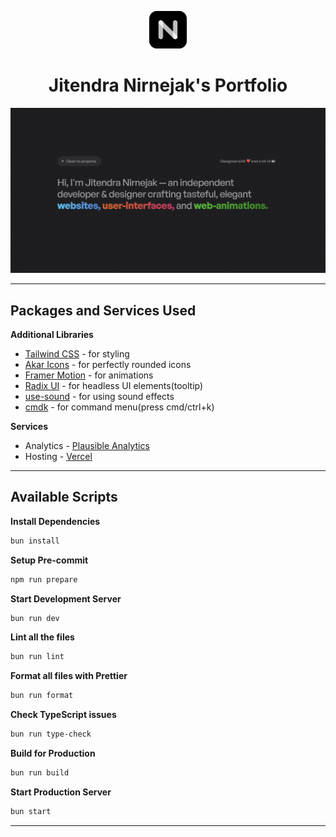 <p align="center">
  <a href="https://nirnejak.com">
    <img alt="Nirnejak" src="https://raw.githubusercontent.com/nirnejak/nirnejak-website/master/public/icons/icon-512x512.png" width="60" />
  </a>
</p>

<h1 align="center">
  Jitendra Nirnejak's Portfolio
</h1>

!["Jitendra Nirnejak Website Snapshot"](https://raw.githubusercontent.com/nirnejak/nirnejak-website/master/public/cover.png)

---

## Packages and Services Used

**Additional Libraries**

- [Tailwind CSS](https://tailwindcss.com/) - for styling
- [Akar Icons](https://akaricons.com/) - for perfectly rounded icons
- [Framer Motion](https://www.framer.com/motion/) - for animations
- [Radix UI](https://www.radix-ui.com/) - for headless UI elements(tooltip)
- [use-sound](https://www.npmjs.com/package/use-sound) - for using sound effects
- [cmdk](https://cmdk.paco.me/) - for command menu(press cmd/ctrl+k)

**Services**

- Analytics - [Plausible Analytics](https://plausible.io/)
- Hosting - [Vercel](https://vercel.com/)

---

## Available Scripts

**Install Dependencies**

```bash
bun install
```

**Setup Pre-commit**

```bash
npm run prepare
```

**Start Development Server**

```bash
bun run dev
```

**Lint all the files**

```bash
bun run lint
```

**Format all files with Prettier**

```bash
bun run format
```

**Check TypeScript issues**

```bash
bun run type-check
```

**Build for Production**

```bash
bun run build
```

**Start Production Server**

```bash
bun start
```

---
